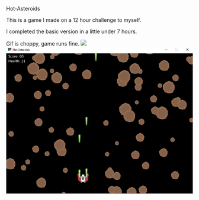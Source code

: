 Hot-Asteroids

This is a game I made on a 12 hour challenge to myself.

I completed the basic version in a little under 7 hours.

Gif is choppy, game runs fine.
![](/art/Hot_Asteroids-Play-1.gif?raw=true)
![Alt text](/art/Hot_Asteroids-Screen-1.png?raw=true)
